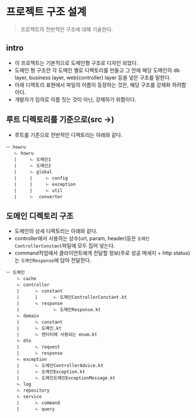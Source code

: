 # 프로젝트 구조 설계
> 프로젝트의 전반적인 구조에 대해 기술한다.

## intro
* 이 프로젝트는 기본적으로 도메인형 구조로 디자인 되었다.
* 도메인 형 구조란 각 도메인 별로 디렉토리를 만들고 그 안에 해당 도메인의 db layer, business layer, web(controller) layer 등을 넣은 구조를 말한다.
* 아래 디렉토리 표현에서 파일의 이름이 등장하는 것은, 해당 구조를 강제화 하려함이다.
* 개발자가 임의로 이름 짓는 것이 아닌, 강제하기 위함이다.

## 루트 디렉토리를 기준으로(src ->)
* 루트를 기준으로 전반적인 디렉토리는 아래와 같다.
```
ㅡ howru
   ㄴ howru
   |     ㄴ 도메인1
   |     ㄴ 도메인2
   |     ㄴ global
   |     |     ㄴ config
   |     |     ㄴ exception
   |     |     ㄴ util
   |     ㄴ  converter
```

## 도메인 디렉토리 구조
* 도메인의 상세 디렉토리는 아래와 같다.
* controller에서 사용하는 상수(url, param, header)등은 `도메인ControllerConstant`파일에 모두 집어 넣는다.
* command작업에서 클라이언트에게 전달할 정보(주로 성공 메세지 + http status)는 `도메인Response`에 담아 전달한다.
```
ㅡ 도메인
    ㄴ cache
    ㄴ controller
    |      ㄴ constant
    |      |      ㄴ 도메인ControllerConstant.kt
    |      ㄴ response
    |             ㄴ 도메인Response.kt
    ㄴ domain
    |      ㄴ constant
    |      ㄴ 도메인.kt
    |      ㄴ 엔티티에 사용되는 enum.kt
    ㄴ dto
    |      ㄴ request
    |      ㄴ response
    ㄴ exception
    |      ㄴ 도메인ControllerAdvice.kt
    |      ㄴ 도메인Exception.kt
    |      ㄴ 도메인도메인ExceptionMessage.kt
    ㄴ log
    ㄴ repository
    ㄴ service
    |      ㄴ command
    |      ㄴ query
```
